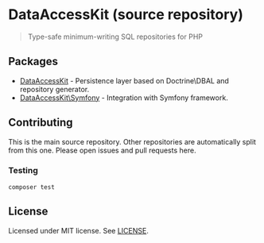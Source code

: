 # DataAccessKit (source repository)

> Type-safe minimum-writing SQL repositories for PHP

## Packages

- [DataAccessKit](https://github.com/jakubkulhan/data-access-kit#readme) - Persistence layer based on Doctrine\DBAL and repository generator.
- [DataAccessKit\Symfony](https://github.com/jakubkulhan/data-access-kit-symfony#readme) - Integration with Symfony framework.

## Contributing

This is the main source repository. Other repositories are automatically split from this one. Please open issues and pull requests here.

### Testing

```shell
composer test
```

## License

Licensed under MIT license. See [LICENSE](LICENSE).
